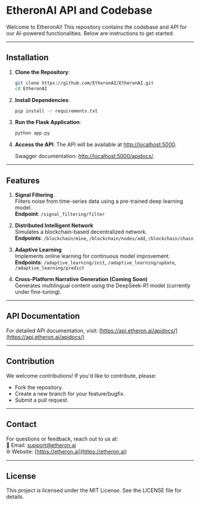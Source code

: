 # EtheronAI API and Codebase

Welcome to EtheronAI! This repository contains the codebase and API for our AI-powered functionalities. Below are instructions to get started.

---

## **Installation**

1. **Clone the Repository**:
   ```bash
   git clone https://github.com/EtheronAI/EtheronAI.git
   cd EtheronAI
   ```

2. **Install Dependencies**:
   ```bash
   pip install -r requirements.txt
   ```

3. **Run the Flask Application**:
   ```bash
   python app.py
   ```

4. **Access the API**:
   The API will be available at [http://localhost:5000](http://localhost:5000).

   Swagger documentation: [http://localhost:5000/apidocs/](http://localhost:5000/apidocs/).

---

## **Features**

1. **Signal Filtering**  
   Filters noise from time-series data using a pre-trained deep learning model.  
   **Endpoint**: `/signal_filtering/filter`

2. **Distributed Intelligent Network**  
   Simulates a blockchain-based decentralized network.  
   **Endpoints**: `/blockchain/mine`, `/blockchain/nodes/add`, `/blockchain/chain`

3. **Adaptive Learning**  
   Implements online learning for continuous model improvement.  
   **Endpoints**: `/adaptive_learning/init`, `/adaptive_learning/update`, `/adaptive_learning/predict`

4. **Cross-Platform Narrative Generation (Coming Soon)**  
   Generates multilingual content using the DeepSeek-R1 model (currently under fine-tuning).

---

## **API Documentation**

For detailed API documentation, visit: [https://api.etheron.ai/apidocs/](https://api.etheron.ai/apidocs/)

---

## **Contribution**

We welcome contributions! If you'd like to contribute, please:

- Fork the repository.
- Create a new branch for your feature/bugfix.
- Submit a pull request.

---

## **Contact**

For questions or feedback, reach out to us at:  
📧 Email: [support@etheron.ai](mailto:support@etheron.ai)  
🌐 Website: [https://etheron.ai](https://etheron.ai)

---

## **License**

This project is licensed under the MIT License. See the LICENSE file for details.
